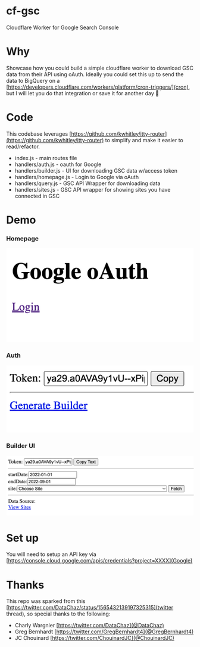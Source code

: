 # cf-gsc
Cloudflare Worker for Google Search Console

# Why
Showcase how you could build a simple cloudflare worker to download GSC data from their API using oAuth. Ideally you could set this up to send the data to BigQuery on a [https://developers.cloudflare.com/workers/platform/cron-triggers/](cron), but I will let you do that integration or save it for another day 🤔

# Code
This codebase leverages [https://github.com/kwhitley/itty-router](https://github.com/kwhitley/itty-router) to simplify and make it easier to read/refactor. 

* index.js - main routes file
* handlers/auth.js - oauth for Google
* handlers/builder.js - UI for downloading GSC data w/access token
* handlers/homepage.js - Login to Google via oAuth
* handlers/query.js - GSC API Wrapper for downloading data
* handlers/sites.js - GSC API wrapper for showing sites you have connected in GSC

# Demo
### Homepage
![Homepage](screenshot-homepage.png)
### Auth
![Auth](screenshot-auth.png)
### Builder UI
![Builder](screenshot-builder-ui.png)

# Set up
You will need to setup an API key via [https://console.cloud.google.com/apis/credentials?project=XXXX](Google)

# Thanks
This repo was sparked from this [https://twitter.com/DataChaz/status/1565432139197325315](twitter thread), 
so special thanks to the following:
* Charly Wargnier [https://twitter.com/DataChaz](@DataChaz)
* Greg Bernhardt [https://twitter.com/GregBernhardt4](@GregBernhardt4)
* JC Chouinard [https://twitter.com/ChouinardJC](@ChouinardJC)
